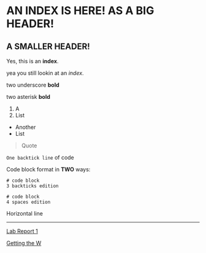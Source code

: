 # AN INDEX IS HERE! AS A BIG HEADER!
## A SMALLER HEADER!
Yes, this is an **index**.

yea you still lookin at an *index*.

two underscore __bold__

two asterisk **bold**

1. A
2. List
* Another
* List

> Quote

`One backtick line` of code

Code block format in **TWO** ways:

```
# code block
3 backticks edition
```
    # code block
    4 spaces edition

Horizontal line
___
[Lab Report 1](https://rickyj1337.github.io/cse15l-lab-reports/lab-report-1-week-0.md)

[Getting the W](https://rickyj1337.github.io/cse15l-lab-reports/theW.md)